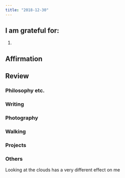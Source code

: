 ```yaml
---
title: "2018-12-30"
---
```

## I am grateful for:
1. 

## Affirmation

## Review
### Philosophy etc.

### Writing

### Photography

### Walking

### Projects

### Others

Looking at the clouds has a very different effect on me
